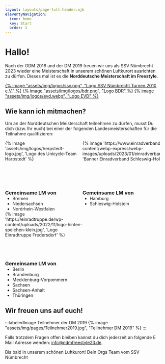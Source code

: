 ```yaml
---
layout: layouts/page-full-header.njk
eleventyNavigation:
  icon: home
  key: Start
  order: 1
---
```


# Hallo!

Nach der ODM 2016 und der DM 2019 freuen wir uns als SSV Nümbrecht 2023 wieder eine Meisterschaft in unserem schönen Luftkurort ausrichten zu dürfen. Dieses mal ist es die **Norddeutsche Meisterschaft im Freestyle**.

<div class="logo-line">
<a target="_blank" rel="norefferer" href="https://www.ssvnuembrecht-turnen.de/index.php/abteilungen/einradfahren">{% image "assets/img/logos/ssv.png", "Logo SSV Nümbrecht Turnen 2010 e.V." %}</a>
<a target="_blank" rel="norefferer" href="https://einrad-bdr.de/">{% image "assets/img/logos/bdr.png", "Logo BDR" %}</a>
<a target="_blank" rel="norefferer" href="https://www.einradverband.de/">{% image "assets/img/logos/evd.webp", "Logo EVD" %}</a>
</div>

## Wie kann ich mitmachen?

Um an der Norddeutschen Meisterschaft teilnehmen zu dürfen, musst Du dich (bzw. Ihr euch) bei einer der folgenden Landesmeisterschaften für die Teilnahme qualifizieren:

<style>
  .lm-events {
    display: grid;
    gap: var(--m);
    grid-template-columns: repeat(auto-fit, minmax(15rem, 1fr));
  }

  .lm-event-container {
    container: lm-card / inline-size;
  }

  .lm-event {
    display: grid;
    grid-template-columns: 8rem 1fr;
    grid-template-rows: auto 1fr;
    grid-template-areas: "image title" "image regions";
    background: var(--color-background-secondary);
    color: var(--text-color-sidebar);
    text-decoration: none;
    overflow: hidden;
    height: 100%;
    --dot-size: 0.05rem;
    --dot-space: var(--s);
    background:
      radial-gradient(farthest-corner at 0 0, var(--color-background-secondary) 66%, transparent),
      radial-gradient(circle at center, var(--color-blue-light) var(--dot-size), transparent var(--dot-size)),
      var(--color-background-secondary);
    background-size: cover, var(--dot-space) var(--dot-space), cover;
  }

  .lm-event picture {
    grid-area: image;
  }

  .lm-event picture img {
    object-fit: cover;
    height: 100%;
    width: 100%;
    background: var(--color-background-nuanced);
    border-right: var(--xs) solid var(--color-red);
    transition: border-color .2s;
  }

  .lm-event:hover img {
    border-color: var(--color-yellow);
  }

  .lm-event h3 {
    margin: var(--m);
    margin-bottom: var(--s);
  }

  .lm-event ul {
    margin: var(--m);
    margin-top: 0;
  }

  @container lm-card (max-width: 22rem) {
    .lm-event {
      grid-template-columns: 1fr;
      grid-template-rows: 10rem auto 1fr;
      grid-template-areas: "image" "title" "regions";
    }

    .lm-event picture img {
      border: none;
      border-bottom: var(--xs) solid var(--color-red);
    }
  }
</style>

<div class="lm-events">
<div class="lm-event-container">
<a href="https://unicycle-team.de/landesmeisterschaft-einrad-freestyle-2023" class="lm-event" target="_blank" norefferer>
  {% image 'assets/img/logos/herpstedt-logo.jpg', 'Logo des Unicycle-Team Harpstedt' %}

### Gemeinsame LM von

- Bremen
- Niedersachsen
- Nordrhein-Westfalen

</a>
</div>
<div class="lm-event-container">
<a href="https://www.einradverband-sh.de/veranstaltungen/2370389/2023/05/12/freestyle-landesmeisterschaft-sh-hh.html" class="lm-event" target="_blank" norefferer>
  {% image 'https://www.einradverband.de/wp-content/webp-express/webp-images/uploads/2023/01/einradverbandsh.jpg.webp', 'Banner Einradverband Schleswig-Holstein' %}

### Gemeinsame LM von

- Hamburg
- Schleswig-Holstein

</a>
</div>
<div class="lm-event-container">
<a href="https://einradtruppe.de/meisterschaften/" class="lm-event" target="_blank" norefferer>
  {% image 'https://einradtruppe.de/wp-content/uploads/2022/11/logo-hinten-speichen-klein.jpg', 'Logo Einradtruppe Fredersdorf' %}

### Gemeinsame LM von

- Berlin
- Brandenburg
- Mecklenburg-Vorpommern
- Sachsen
- Sachsen-Anhalt
- Thüringen

</a>
</div>
</div>

## Wir freuen uns auf euch!

:::labeledImage
<span class="labeledImage-label">Teilnehmer der DM 2019</span> {% image "assets/img/pages/Teilnehmer2019.jpg", "Teilnehmer DM 2019" %}
:::

Falls trotzdem Fragen offen bleiben kannst du dich jederzeit an folgende E Mail Adresse wenden: [info@ndmfreestyle23.de](mailto:info@ndmfreestyle23.de).

Bis bald in unserem schönen Luftkurort!
Dein Orga Team vom SSV Nümbrecht
